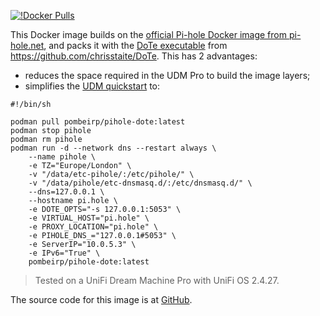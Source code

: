 [![!Docker Pulls](https://img.shields.io/docker/pulls/pombeirp/pihole-dote.svg?color=green&labelColor=555555&logoColor=ffffff&style=for-the-badge&label=pulls&logo=docker)](https://hub.docker.com/r/pombeirp/pihole-dote)

This Docker image builds on the [official Pi-hole Docker image from pi-hole.net](https://hub.docker.com/r/pihole/pihole),
and packs it with the [DoTe executable](https://github.com/chrisstaite/DoTe/releases) from
https://github.com/chrisstaite/DoTe. This has 2 advantages:

- reduces the space required in the UDM Pro to build the image layers;
- simplifies the [UDM quickstart](https://github.com/chrisstaite/DoTe#quick-start-for-udmp) to:

```shell
#!/bin/sh

podman pull pombeirp/pihole-dote:latest
podman stop pihole
podman rm pihole
podman run -d --network dns --restart always \
    --name pihole \
    -e TZ="Europe/London" \
    -v "/data/etc-pihole/:/etc/pihole/" \
    -v "/data/pihole/etc-dnsmasq.d/:/etc/dnsmasq.d/" \
    --dns=127.0.0.1 \
    --hostname pi.hole \
    -e DOTE_OPTS="-s 127.0.0.1:5053" \
    -e VIRTUAL_HOST="pi.hole" \
    -e PROXY_LOCATION="pi.hole" \
    -e PIHOLE_DNS_="127.0.0.1#5053" \
    -e ServerIP="10.0.5.3" \
    -e IPv6="True" \
    pombeirp/pihole-dote:latest
```

> Tested on a UniFi Dream Machine Pro with UniFi OS 2.4.27.

The source code for this image is at [GitHub](https://github.com/pedropombeiro/pi-hole-dote).
